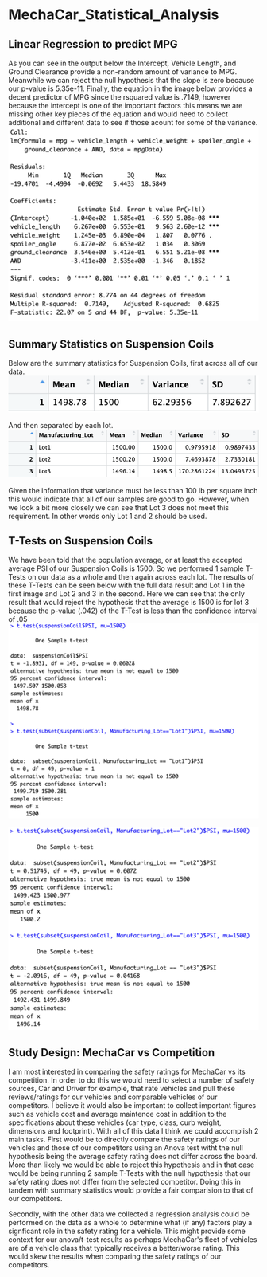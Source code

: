 # MechaCar_Statistical_Analysis

## Linear Regression to predict MPG
As you can see in the output below the Intercept, Vehicle Length, and Ground Clearance provide a non-random amount of variance to MPG.  Meanwhile we can reject the null hypothesis that the slope is zero because our p-value is 5.35e-11.  Finally, the equation in the image below provides a decent predictor of MPG since the rsquared value is .7149, however because the intercept is one of the important factors this means we are missing other key pieces of the equation and would need to collect additional and different data to see if those acount for some of the variance.
![Linear Regression](images/linearregressionoutput.png)


## Summary Statistics on Suspension Coils
Below are the summary statistics for Suspension Coils, first across all of our data.
![Suspension Summary](images/suspensiontotalsummary.png)

And then separated by each lot.
![Lot Suspension Summary](images/suspensionlotsummary.png)

Given the information that variance must be less than 100 lb per square inch this would indicate that all of our samples are good to go.  However, when we look a bit more closely we can see that Lot 3 does not meet this requirement.  In other words only Lot 1 and 2 should be used.

## T-Tests on Suspension Coils
We have been told that the population average, or at least the accepted average PSI of our Suspension Coils is 1500.  So we performed 1 sample T-Tests on our data as a whole and then again across each lot.  The results of these T-Tests can be seen below with the full data result and Lot 1 in the first image and Lot 2 and 3 in the second.  Here we can see that the only result that would reject the hypothesis that the average is 1500 is for lot 3 because the p-value (.042) of the T-Test is less than the confidence interval of .05
![Total and Lot 1 T-test](images/ttest1and2.png)

![Lot 2 and 3 T-test](images/ttest3and4.png)

## Study Design: MechaCar vs Competition
I am most interested in comparing the safety ratings for MechaCar vs its competition.  In order to do this we would need to select a number of safety sources, Car and Driver for example, that rate vehicles and pull these reviews/ratings for our vehicles and comparable vehicles of our competitors.  I believe it would also be important to collect important figures such as vehicle cost and average maintence cost in addition to the specifications about these vehicles (car type, class, curb weight, dimensions and footprint).  With all of this data I think we could accomplish 2 main tasks.  First would be to directly compare the safety ratings of our vehicles and those of our competitors using an Anova test witht the null hypothesis being the average safety rating does not differ across the board.  More than likely we would be able to reject this hypothesis and in that case would be being running 2 sample T-Tests with the null hypothesis that our safety rating does not differ from the selected competitor.  Doing this in tandem with summary statistics would provide a fair comparision to that of our competitors.

Secondly, with the other data we collected a regression analysis could be performed on the data as a whole to determine what (if any) factors play a signficant role in the safety rating for a vehicle.  This might provide some context for our anova/t-test results as perhaps MechaCar's fleet of vehicles are of a vehicle class that typically receives a better/worse rating.  This would skew the results when comparing the safety ratings of our competitors.